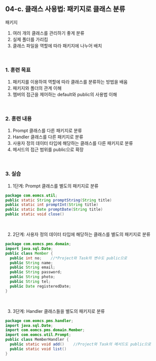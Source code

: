 ## **04-c. 클래스 사용법: 패키지로 클래스 분류**<br>
패키지<br>
1. 여러 개의 클래스를 관리하기 좋게 분류<br>
2. 실제 폴더를 가리킴<br>
3. 클래스 파일을 역할에 따라 패키지에 나누어 배치<br>

<br>

### **1. 훈련 목표**<br>
1. 패키지를 이용하여 역할에 따라 클래스를 분류하는 방법을 배움<br>
2. 패키지와 폴더의 관계 이해<br>
3. 멤버의 접근을 제어하는 default와 public의 사용법 이해<br>

<br>

### **2. 훈련 내용**<br>
1. Prompt 클래스를 다른 패키지로 분류<br>
2. Handler 클래스를 다른 패키지로 분류<br>
3. 사용자 정의 데이터 타입에 해당하는 클래스를 다른 패키지로 분류<br>
4. 메서드의 접근 범위를 public으로 확장<br>

<br>

### **3. 실습**<br>
1. 1단계: Prompt 클래스를 별도의 패키지로 분류<br>
```java
package com.eomcs.util;
public static String promptString(String title)
public static int promptInt(String title)
public static Date promptDate(String title)
public static void close()
```

<br>

2. 2단계: 사용자 정의 데이터 타입에 해당하는 클래스를 별도의 패키지로 분류<br>
```java
package com.eomcs.pms.domain;
import java.sql.Date;
public class Member {
  public int no;    //*Project와 Task의 변수도 public으로
  public String name;
  public String email;
  public String password;
  public String photo;
  public String tel;
  public Date registeredDate;
}
```

<br>

3. 3단계: Handler 클래스들을 별도의 패키지로 분류<br>
```java
package com.eomcs.pms.handler;
import java.sql.Date;
import com.eomcs.pms.domain.Member;
import com.eomcs.util.Prompt;
public class MemberHandler {
  public static void add()    //Project와 Task의 메서드도 public으로
  public static void list()
}
```
